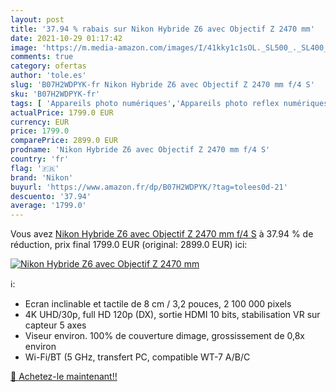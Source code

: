 ```yaml
---
layout: post
title: '37.94 % rabais sur Nikon Hybride Z6 avec Objectif Z 2470 mm'
date: 2021-10-29 01:17:42
image: 'https://m.media-amazon.com/images/I/41kky1c1sOL._SL500_._SL400_.jpg'
comments: true
category: ofertas
author: 'tole.es'
slug: 'B07H2WDPYK-fr Nikon Hybride Z6 avec Objectif Z 2470 mm f/4 S'
sku: 'B07H2WDPYK-fr'
tags: [ 'Appareils photo numériques','Appareils photo reflex numériques','Compacts hybrides','High-Tech','Photo et caméscopes','nikon', ]
actualPrice: 1799.0 EUR
currency: EUR
price: 1799.0
comparePrice: 2899.0 EUR
prodname: 'Nikon Hybride Z6 avec Objectif Z 2470 mm f/4 S'
country: 'fr'
flag: '🇫🇷'
brand: 'Nikon'
buyurl: 'https://www.amazon.fr/dp/B07H2WDPYK/?tag=tolees0d-21'
descuento: '37.94'
average: '1799.0'
---
```


Vous avez [Nikon Hybride Z6 avec Objectif Z 2470 mm f/4 S](https://www.amazon.fr/dp/B07H2WDPYK/?tag=tolees0d-21)  à  37.94 % de réduction, prix final  1799.0 EUR (original: 2899.0 EUR) ici:

[![Nikon Hybride Z6 avec Objectif Z 2470 mm](https://m.media-amazon.com/images/I/41kky1c1sOL._SL500_._SL400_.jpg)](https://www.amazon.fr/dp/B07H2WDPYK/?tag=tolees0d-21)

ℹ️:

- Ecran inclinable et tactile de 8 cm / 3,2 pouces, 2 100 000 pixels
- 4K UHD/30p, full HD 120p (DX), sortie HDMI 10 bits, stabilisation VR sur capteur 5 axes
- Viseur environ. 100% de couverture dimage, grossissement de 0,8x environ
- Wi-Fi/BT (5 GHz, transfert PC, compatible WT-7 A/B/C

[🛒 Achetez-le maintenant!!](https://www.amazon.fr/dp/B07H2WDPYK/?tag=tolees0d-21)

